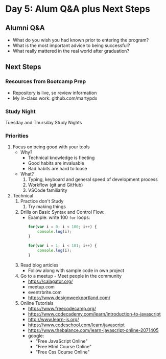 Day 5: Alum Q&A plus Next Steps
===

## Alumni Q&A

* What do you wish you had known prior to entering the program?
* What is the most important advice to being successful?
* What really mattered in the real world after graduation?

## Next Steps

### Resources from Bootcamp Prep

* Repository is live, so review information
* My in-class work: github.com/martypdx

### Study Night

Tuesday and Thursday Study Nights

### Priorities

1. Focus on being good with your tools
    * Why?
        * Technical knowledge is fleeting
        * Good habits are invaluable
        * Bad habits are hard to loose
    * What?
        1. Typing, keyboard and general speed of development process
        1. Workflow (git and GitHub)
        1. VSCode familiarity
1. Technical
    1. Practice don't Study
        1. Try making things
    1. Drills on Basic Syntax and Control Flow:
        * Example: write 100 `for` loops:
           ```js
           for(var i = 0; i < 100; i++) {
               console.log(i);
           }

           for(var i = 1; i < 101; i++) {
               console.log(i);
           }
           ```
    1. Read blog articles
        * Follow along with sample code in own project
    1. Go to a meetup - Meet people in the community
        * https://calagator.org/
        * meetup.com
        * eventrbrite.com
        * https://www.designweekportland.com/
    1. Online Tutorials
        * https://www.freecodecamp.org/
        * https://www.codecademy.com/learn/introduction-to-javascript
        * http://www.learn-js.org/
        * https://www.codeschool.com/learn/javascript
        * https://www.thebalance.com/learn-javascript-online-2071405
        * google:
            * "Free JavaScript Online"
            * "Free Html Course Online"
            * "Free Css Course Online"
